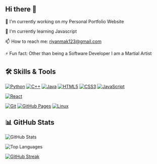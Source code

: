 ## Hi there 👋
🔭 I'm currently working on my Personal Portfolio Website
  
🌱 I'm currently learning Javascript
  
📫 How to reach me: riyanmak123@gmail.com
  
⚡ Fun fact: Other than being a Software Developer I am a Martial Artist

## 🛠️ Skills & Tools
<!-- Programming Languages -->
[![Python](https://img.shields.io/badge/Python-3776AB?style=for-the-badge&logo=python&logoColor=white)](https://www.python.org/) 
[![C++](https://img.shields.io/badge/C++-00599C?style=for-the-badge&logo=cplusplus&logoColor=white)](https://isocpp.org/)
[![Java](https://img.shields.io/badge/Java-ED8B00?style=for-the-badge&logo=openjdk&logoColor=white)](https://www.java.com/)
[![HTML5](https://img.shields.io/badge/HTML5-E34F26?style=for-the-badge&logo=html5&logoColor=white)](https://developer.mozilla.org/en-US/docs/Web/HTML)
[![CSS3](https://img.shields.io/badge/CSS3-1572B6?style=for-the-badge&logo=css3&logoColor=white)](https://developer.mozilla.org/en-US/docs/Web/CSS)
[![JavaScript](https://img.shields.io/badge/JavaScript-F7DF1E?style=for-the-badge&logo=javascript&logoColor=black)](https://developer.mozilla.org/en-US/docs/Web/JavaScript)

<!-- Frameworks -->
[![React](https://img.shields.io/badge/React-20232A?style=for-the-badge&logo=react&logoColor=61DAFB)](https://reactjs.org/)

<!-- Tools & Platforms -->
[![Git](https://img.shields.io/badge/Git-F05032?style=for-the-badge&logo=git&logoColor=white)](https://git-scm.com/)
[![GitHub Pages](https://img.shields.io/badge/GitHub_Pages-100000?style=for-the-badge&logo=github&logoColor=white)](https://pages.github.com/)
[![Linux](https://img.shields.io/badge/Linux-FCC624?style=for-the-badge&logo=linux&logoColor=black)](https://www.linux.org/)

## 📊 GitHub Stats

![GitHub Stats](https://github-readme-stats-sigma-five.vercel.app/api?username=RiyanMak&show_icons=true&theme=radical)

![Top Languages](https://github-readme-stats-sigma-five.vercel.app/api/top-langs/?username=RiyanMak&layout=compact&theme=radical)

[![GitHub Streak](https://streak-stats.demolab.com?user=RiyanMak&theme=radical)](https://git.io/streak-stats)













